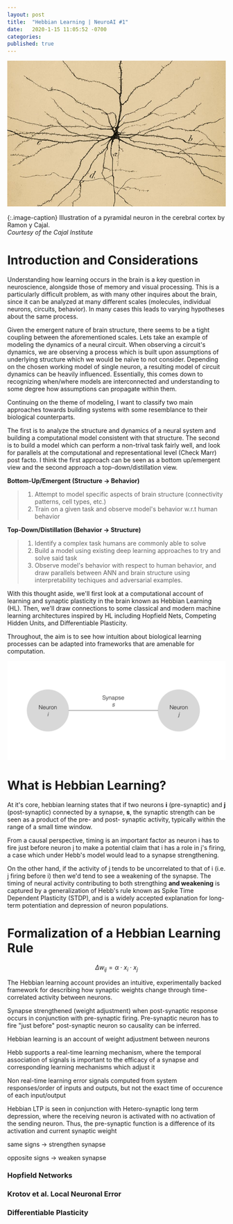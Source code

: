 ```yaml
---
layout: post
title:  "Hebbian Learning | NeuroAI #1"
date:   2020-1-15 11:05:52 -0700
categories: 
published: true
---
```

[![](/assets/pyramidal.jpg)](/assets/pyramidal.jpg)


{:.image-caption}
Illustration of a pyramidal neuron in the cerebral cortex by Ramon y Cajal. <br/>*Courtesy of the Cajal Institute*


# Introduction and Considerations

Understanding how learning occurs in the brain is a key question in neuroscience, alongside those of memory and visual processing. This is a particularly difficult problem, as with many other inquires about the brain, since it can be analyzed at many different scales (molecules, individual neurons, circuits, behavior). In many cases this leads to varying hypotheses about the same process.

Given the emergent nature of brain structure, there seems to be a tight coupling between the aforementioned scales. Lets take an example of modeling the dynamics of a neural circuit. When observing a circuit's dynamics, we are observing a process which is built upon assumptions of underlying structure which we would be naïve to not consider. Depending on the chosen working model of single neuron, a resulting model of circuit dynamics can be heavily influenced. Essentially, this comes down to recognizing when/where models are interconnected and understanding to some degree how assumptions can propagate within them.

Continuing on the theme of modeling, I want to classify two main approaches towards building systems with some resemblance to their biological counterparts.

The first is to analyze the structure and dynamics of a neural system and building a computational model consistent with that structure. The second is to build a model which can perform a non-trival task fairly well, and look for parallels at the computational and representational level (Check Marr) post facto. I think the first approach can be seen as a bottom up/emergent view and the second approach a top-down/distillation view.

<strong><span class="orange">Bottom-Up/Emergent (Structure → Behavior)</span></strong>
>1. Attempt to model specific aspects of brain structure (connectivity patterns, cell types, etc.)
>2. Train on a given task and observe model's behavior w.r.t human behavior

<strong><span class="orange">Top-Down/Distillation (Behavior → Structure)</span></strong>
>1. Identify a complex task humans are commonly able to solve
>2. Build a model using existing deep learning approaches to try and solve said task
>3. Observe model's behavior with respect to human behavior, and draw parallels between ANN and brain structure using interpretability techiques and adversarial examples. 


<!-- An common approach to trying to build systems which performa is to use existing machine learning opposed to identifying what processes occur in the brain (i.e. object detection, planning) and attempting to emulate high-level behavior. For example, we see this displayed in works looking at parallels between CNNs and visio-cortical processing. Where instead of trying modeling the visual cortex by trying to model cortical neurons and connectivity patterns directly, we use our standard deep CNN architectures and observe if there are computational properties that arise similar to the visual cortex, such as edge detection and higher level processing as a function of layer depth. [https://arxiv.org/pdf/2001.07092.pdf](https://arxiv.org/pdf/2001.07092.pdf) -->

With this thought aside, we'll first look at a computational account of learning and synaptic plasticity in the brain known as Hebbian Learning (HL). Then, we'll draw connections to some classical and modern machine learning architectures inspired by HL including Hopfield Nets, Competing Hidden Units, and Differentiable Plasticity. 

Throughout, the aim is to see how intuition about biological learning processes can be adapted into frameworks that are amenable for computation. 

![](/assets/hebb.png)

# What is Hebbian Learning?
At it's core, hebbian learning states that if two neurons <strong><span class="green underlit">i</span></strong> (pre-synaptic) and <strong><span class="green underlit">j</span></strong> (post-synaptic) connected by a synapse, <strong><span class="green underlit">s</span></strong>, the synaptic strength can be seen as a product of the pre- and post- synaptic activity, typically within the range of a small time window. 

From a causal perspective, timing is an important factor as neuron i has to fire just before neuron j to make a potential claim that i has a role in j's firing, a case which under Hebb's model would lead to a synapse strengthening. 

On the other hand, if the activity of j tends to be uncorrelated to that of i (i.e. j firing before i) then we'd tend to see a weakening of the synapse. The timing of neural activity contributing to both strengthing **and weakening** is captured by a generalization of Hebb's rule known as Spike Time Dependent Plasticity (STDP), and is a widely accepted explanation for long-term potentiation and depression of neuron populations.

# Formalization of a Hebbian Learning Rule

$$ 
\Delta w_{ij} = \alpha \cdot x_i \cdot x_j
$$

The Hebbian learning account provides an intuitive, experimentally backed framework for describing how synaptic weights change through time-correlated activity between neurons. 

Synapse strengthened (weight adjustment) when post-synaptic response occurs in conjunction with pre-synaptic firing. Pre-synaptic neuron has to fire "just before" post-synaptic neuron so causality can be inferred.

Hebbian learning is an account of weight adjustment between neurons

Hebb supports a real-time learning mechanism, where the temporal association of signals is important to the efficacy of a synapse and corresponding learning mechanisms which adjust it

Non real-time learning error signals computed from system responses/order of inputs and outputs, but not the exact time of occurence of each input/output 

Hebbian LTP is seen in conjunction with Hetero-synaptic long term depression, where the receiving neuron is activated with no activation of the sending neuron. Thus, the pre-synaptic function is a difference of its activation and current synaptic weight

same signs → strengthen synapse

opposite signs → weaken synapse

### Hopfield Networks

### Krotov et al. Local Neuronal Error

### Differentiable Plasticity

